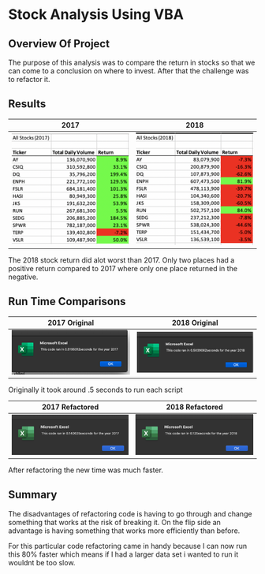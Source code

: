 # Stock Analysis Using VBA


## Overview Of Project
The purpose of this analysis was to compare the return in stocks so that we can come to a conclusion on where to invest. After that the challenge was to refactor it. 

## Results

2017                       |  2018
:-------------------------:|:-------------------------:
![](Resources/VBA_Challenge_2017Table.png)  | ![](Resources/VBA_Challenge_2018Table.png)

The 2018 stock return did alot worst than 2017. Only two places had a positive return compared to 2017 where only one place returned in the negative.

## Run Time Comparisons

2017 Original              |  2018 Original
:-------------------------:|:-------------------------:
![](Resources/VBA_Challenge_2017.png)  | ![](Resources/VBA_Challenge_2018.png)

Originally it took around .5 seconds to run each script

2017 Refactored            |  2018 Refactored
:-------------------------:|:-------------------------:
![](Resources/VBA_Challenge_2017R.png)  | ![](Resources/VBA_Challenge_2018R.png)

After refactoring the new time was much faster. 


## Summary

The disadvantages of refactoring code is having to go through and change something that works at the risk of breaking it. On the flip side an advantage is having something that works more efficiently than before.

For this particular code refactoring came in handy because I can now run this 80% faster which means if I had a larger data set i wanted to run it wouldnt be too slow. 



